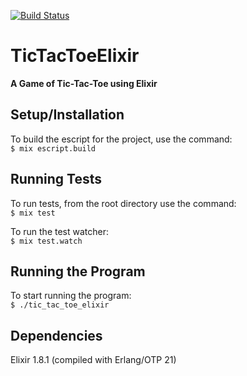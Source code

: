 [![Build Status](https://travis-ci.org/jchung722/tic_tac_toe_elixir.svg?branch=master)](https://travis-ci.org/jchung722/tic_tac_toe_elixir)
# TicTacToeElixir 

**A Game of Tic-Tac-Toe using Elixir**

## Setup/Installation
To build the escript for the project, use the command:  
```$ mix escript.build```

## Running Tests
To run tests, from the root directory use the command:  
```$ mix test```

To run the test watcher:  
```$ mix test.watch```

## Running the Program
To start running the program:  
```$ ./tic_tac_toe_elixir```

## Dependencies
Elixir 1.8.1 (compiled with Erlang/OTP 21)
